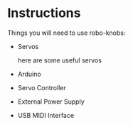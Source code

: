 # Instructions

Things you will need to use robo-knobs:
- Servos

  here are some useful servos
  
- Arduino
- Servo Controller
- External Power Supply
- USB MIDI Interface
